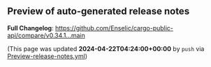 ## Preview of auto-generated release notes
<!-- Release notes generated using configuration in .github/release.yml at main -->



**Full Changelog**: https://github.com/Enselic/cargo-public-api/compare/v0.34.1...main


(This page was updated **2024-04-22T04:24:00+00:00** by `push` via [Preview-release-notes.yml](https://github.com/Enselic/cargo-public-api/actions/runs/8778470695))
